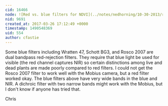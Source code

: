 ```yaml
---
cid: 16466
node: ![Red vs. blue filters for NDVI](../notes/nedhorning/10-30-2013/red-vs-blue-filters-for-ndvi)
nid: 9691
created_at: 2017-03-26 17:12:49 +0000
timestamp: 1490548369
uid: 554
author: cfastie
---
```


Some blue filters including Wratten 47, Schott BG3, and Rosco 2007 are dual bandpass red-rejection filters. They require that blue light be used for visible (the red channel captures NIR) so certain distinctions among live and dead plants are made poorly compared to red filters. I could not get the Rosco 2007 filter to work well with the Mobius camera, but a red filter worked okay. The blue filters above have very wide bands in the blue and NIR. A dichroic filter with two narrow bands might work with the Mobius, but I don't know if anyone has tried that.

Chris
